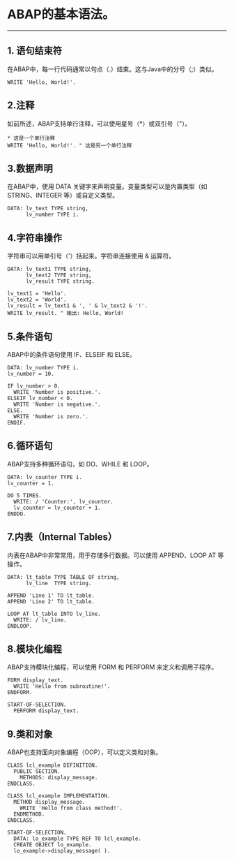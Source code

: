 # ABAP的基本语法。
---
## 1. 语句结束符
在ABAP中，每一行代码通常以句点（.）结束。这与Java中的分号（;）类似。
```abap
WRITE 'Hello, World!'.
``` 

## 2.注释
如前所述，ABAP支持单行注释，可以使用星号（*）或双引号（"）。
```abap
* 这是一个单行注释
WRITE 'Hello, World!'. " 这是另一个单行注释
```

## 3.数据声明
在ABAP中，使用 DATA 关键字来声明变量。变量类型可以是内置类型（如 STRING、INTEGER 等）或自定义类型。
```abap
DATA: lv_text TYPE string,
      lv_number TYPE i.
```

## 4.字符串操作
字符串可以用单引号（'）括起来。字符串连接使用 & 运算符。
```abap
DATA: lv_text1 TYPE string,
      lv_text2 TYPE string,
      lv_result TYPE string.

lv_text1 = 'Hello'.
lv_text2 = 'World'.
lv_result = lv_text1 & ', ' & lv_text2 & '!'.
WRITE lv_result. " 输出: Hello, World!
```

## 5.条件语句
ABAP中的条件语句使用 IF、ELSEIF 和 ELSE。
```abap
DATA: lv_number TYPE i.
lv_number = 10.

IF lv_number > 0.
  WRITE 'Number is positive.'.
ELSEIF lv_number < 0.
  WRITE 'Number is negative.'.
ELSE.
  WRITE 'Number is zero.'.
ENDIF.
```

## 6.循环语句
ABAP支持多种循环语句，如 DO、WHILE 和 LOOP。
```abap
DATA: lv_counter TYPE i.
lv_counter = 1.

DO 5 TIMES.
  WRITE: / 'Counter:', lv_counter.
  lv_counter = lv_counter + 1.
ENDDO.
```

## 7.内表（Internal Tables）
内表在ABAP中非常常用，用于存储多行数据。可以使用 APPEND、LOOP AT 等操作。
```abap
DATA: lt_table TYPE TABLE OF string,
      lv_line  TYPE string.

APPEND 'Line 1' TO lt_table.
APPEND 'Line 2' TO lt_table.

LOOP AT lt_table INTO lv_line.
  WRITE: / lv_line.
ENDLOOP.
```

## 8.模块化编程
ABAP支持模块化编程，可以使用 FORM 和 PERFORM 来定义和调用子程序。
```abap
FORM display_text.
  WRITE 'Hello from subroutine!'.
ENDFORM.

START-OF-SELECTION.
  PERFORM display_text.
```

## 9.类和对象
ABAP也支持面向对象编程（OOP），可以定义类和对象。
```abap
CLASS lcl_example DEFINITION.
  PUBLIC SECTION.
    METHODS: display_message.
ENDCLASS.

CLASS lcl_example IMPLEMENTATION.
  METHOD display_message.
    WRITE 'Hello from class method!'.
  ENDMETHOD.
ENDCLASS.

START-OF-SELECTION.
  DATA: lo_example TYPE REF TO lcl_example.
  CREATE OBJECT lo_example.
  lo_example->display_message( ).
```
